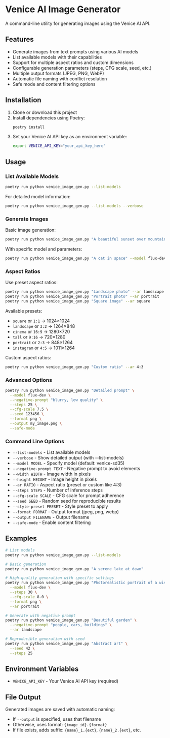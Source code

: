 # Venice AI Image Generator

A command-line utility for generating images using the Venice AI API.

## Features

- Generate images from text prompts using various AI models
- List available models with their capabilities
- Support for multiple aspect ratios and custom dimensions
- Configurable generation parameters (steps, CFG scale, seed, etc.)
- Multiple output formats (JPEG, PNG, WebP)
- Automatic file naming with conflict resolution
- Safe mode and content filtering options

## Installation

1. Clone or download this project
2. Install dependencies using Poetry:
   ```bash
   poetry install
   ```
3. Set your Venice AI API key as an environment variable:
   ```bash
   export VENICE_API_KEY="your_api_key_here"
   ```

## Usage

### List Available Models

```bash
poetry run python venice_image_gen.py --list-models
```

For detailed model information:
```bash
poetry run python venice_image_gen.py --list-models --verbose
```

### Generate Images

Basic image generation:
```bash
poetry run python venice_image_gen.py "A beautiful sunset over mountains"
```

With specific model and parameters:
```bash
poetry run python venice_image_gen.py "A cat in space" --model flux-dev --steps 30 --format png
```

### Aspect Ratios

Use preset aspect ratios:
```bash
poetry run python venice_image_gen.py "Landscape photo" --ar landscape
poetry run python venice_image_gen.py "Portrait photo" --ar portrait
poetry run python venice_image_gen.py "Square image" --ar square
```

Available presets:
- `square` or `1:1` → 1024×1024
- `landscape` or `3:2` → 1264×848
- `cinema` or `16:9` → 1280×720
- `tall` or `9:16` → 720×1280
- `portrait` or `2:3` → 848×1264
- `instagram` or `4:5` → 1011×1264

Custom aspect ratios:
```bash
poetry run python venice_image_gen.py "Custom ratio" --ar 4:3
```

### Advanced Options

```bash
poetry run python venice_image_gen.py "Detailed prompt" \
  --model flux-dev \
  --negative-prompt "blurry, low quality" \
  --steps 25 \
  --cfg-scale 7.5 \
  --seed 123456 \
  --format png \
  --output my_image.png \
  --safe-mode
```

### Command Line Options

- `--list-models` - List available models
- `--verbose` - Show detailed output (with --list-models)
- `--model MODEL` - Specify model (default: venice-sd35)
- `--negative-prompt TEXT` - Negative prompt to avoid elements
- `--width WIDTH` - Image width in pixels
- `--height HEIGHT` - Image height in pixels
- `--ar RATIO` - Aspect ratio (preset or custom like 4:3)
- `--steps STEPS` - Number of inference steps
- `--cfg-scale SCALE` - CFG scale for prompt adherence
- `--seed SEED` - Random seed for reproducible results
- `--style-preset PRESET` - Style preset to apply
- `--format FORMAT` - Output format (jpeg, png, webp)
- `--output FILENAME` - Output filename
- `--safe-mode` - Enable content filtering

## Examples

```bash
# List models
poetry run python venice_image_gen.py --list-models

# Basic generation
poetry run python venice_image_gen.py "A serene lake at dawn"

# High-quality generation with specific settings
poetry run python venice_image_gen.py "Photorealistic portrait of a wise old wizard" \
  --model flux-dev \
  --steps 30 \
  --cfg-scale 8.0 \
  --format png \
  --ar portrait

# Generate with negative prompt
poetry run python venice_image_gen.py "Beautiful garden" \
  --negative-prompt "people, cars, buildings" \
  --ar landscape

# Reproducible generation with seed
poetry run python venice_image_gen.py "Abstract art" \
  --seed 42 \
  --steps 25
```

## Environment Variables

- `VENICE_API_KEY` - Your Venice AI API key (required)

## File Output

Generated images are saved with automatic naming:
- If `--output` is specified, uses that filename
- Otherwise, uses format: `{image_id}.{format}`
- If file exists, adds suffix: `{name}_1.{ext}`, `{name}_2.{ext}`, etc.

